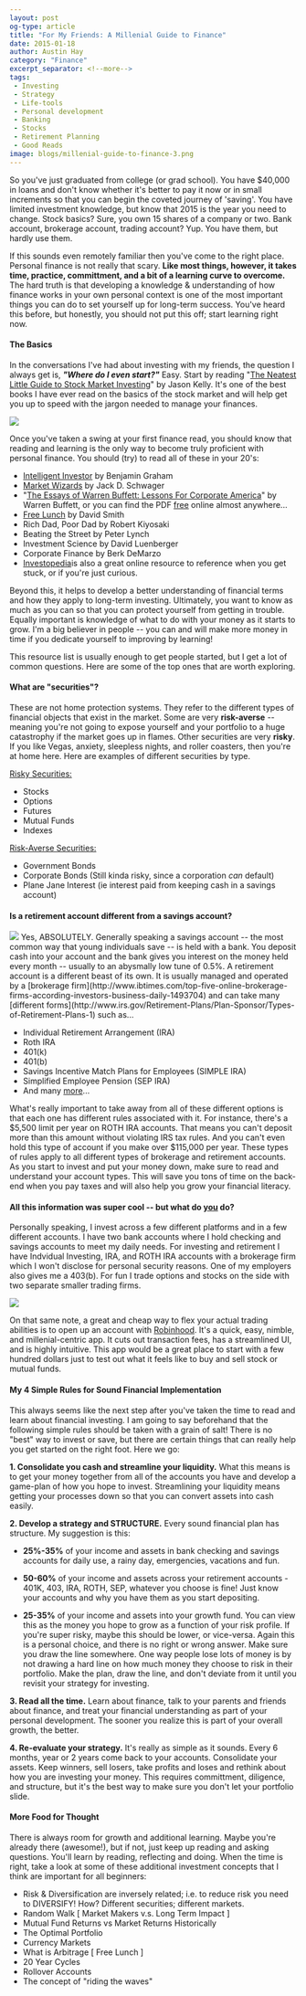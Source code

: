 ```yaml
---
layout: post
og-type: article
title: "For My Friends: A Millenial Guide to Finance"
date: 2015-01-18
author: Austin Hay
category: "Finance"
excerpt_separator: <!--more-->
tags:
 - Investing
 - Strategy
 - Life-tools
 - Personal development
 - Banking
 - Stocks
 - Retirement Planning
 - Good Reads
image: blogs/millenial-guide-to-finance-3.png
---
```

<p>
So you've just graduated from college (or grad school). You have $40,000 in loans and don't know whether it's better to pay it now or in small increments so that you can begin the coveted journey of 'saving'. You have limited investment knowledge, but know that 2015 is the year you need to change. Stock basics? Sure, you own 15 shares of a company or two. Bank account, brokerage account, trading account? Yup. You have them, but hardly use them.
</p>
<!--more-->

If this sounds even remotely familiar then you've come to the right place. Personal finance is not really that scary. <b>Like most things, however, it takes time, practice, committment, and a bit of a learning curve to overcome.</b> The hard truth is that developing a knowledge &amp; understanding of how finance works in your own personal context is one of the most important things you can do to set yourself up for long-term success. You've heard this before, but honestly, you should not put this off; start learning right now. 

<h4><b>The Basics</b></h4>

In the conversations I've had about investing with my friends, the question I always get is, <b><i>"Where do I even start?"</i></b> Easy. Start by reading "[The Neatest Little Guide to Stock Market Investing](http://jasonkelly.com/books/smi-html/)" by Jason Kelly. It's one of the best books I have ever read on the basics of the stock market and will help get you up to speed with the jargon needed to manage your finances. 

<img class="imageleft" src="/images/blogs/millenial-guide-to-finance-2.png">

Once you've taken a swing at your first finance read, you should know that reading and learning is the only way to become truly proficient with personal finance. You should (try) to read all of these in your 20's:

* [Intelligent Investor](http://www.investopedia.com/articles/07/ben_graham.asp) by Benjamin Graham
* [Market Wizards](http://en.wikipedia.org/wiki/Market_Wizards) by Jack D. Schwager
* "[The Essays of Warren Buffett: Lessons For Corporate America](http://www.amazon.com/The-Essays-Warren-Buffett-Corporate/dp/1611634091)" by Warren Buffett, or you can find the PDF [free](/pdfs/The.Essays.of.Warren.Buffett.pdf) online almost anywhere...
* [Free Lunch](http://www.theguardian.com/books/2003/feb/08/society) by David Smith
* Rich Dad, Poor Dad by Robert Kiyosaki
* Beating the Street by Peter Lynch
* Investment Science by David Luenberger
* Corporate Finance by Berk DeMarzo
* [Investopedia](http://www.investopedia.com/)is also a great online resource to reference when you get stuck, or if you're just curious.

Beyond this, it helps to develop a better understanding of financial terms and how they apply to long-term investing. Ultimately, you want to know as much as you can so that you can protect yourself from getting in trouble. Equally important is knowledge of what to do with your money as it starts to grow. I'm a big believer in people -- you can and will make more money in time if you dedicate yourself to improving by learning!

This resource list is usually enough to get people started, but I get a lot of common questions. Here are some of the top ones that are worth exploring.

<h4><b>What are "securities"?</b></h4>

These are not home protection systems. They refer to the different types of financial objects that exist in the market. Some are very <b>risk-averse</b> -- meaning you're not going to expose yourself and your portfolio to a huge catastrophy if the market goes up in flames. Other securities are very <b>risky</b>. If you like Vegas, anxiety, sleepless nights, and roller coasters, then you're at home here. Here are examples of different securities by type.

<u>Risky Securities:</u>

* Stocks
* Options
* Futures
* Mutual Funds
* Indexes

<u>Risk-Averse Securities:</u>

* Government Bonds
* Corporate Bonds (Still kinda risky, since a corporation <i>can</i> default)
* Plane Jane Interest (ie interest paid from keeping cash in a savings account)

<h4><b>Is a retirement account different from a savings account?</b></h4>
<img class="imageright" src="/images/blogs/millenial-guide-to-finance-1.png">
Yes, ABSOLUTELY. Generally speaking a savings account -- the most common way that young individuals save -- is held with a bank. You deposit cash into your account and the bank gives you interest on the money held every month -- usually to an abysmally low tune of 0.5%. A retirement account is a different beast of its own. It is usually managed and operated by a [brokerage firm](http://www.ibtimes.com/top-five-online-brokerage-firms-according-investors-business-daily-1493704) and can take many [different forms](http://www.irs.gov/Retirement-Plans/Plan-Sponsor/Types-of-Retirement-Plans-1) such as...

* Individual Retirement Arrangement (IRA)
* Roth IRA
* 401(k)
* 401(b)
* Savings Incentive Match Plans for Employees (SIMPLE IRA)
* Simplified Employee Pension (SEP IRA)
* And many [more](http://www.irs.gov/Retirement-Plans/Plan-Sponsor/Types-of-Retirement-Plans-1)...	

What's really important to take away from all of these different options is that each one has different rules associated with it. For instance, there's a $5,500 limit per year on ROTH IRA accounts. That means you can't deposit more than this amount without violating IRS tax rules. And you can't even hold this type of account if you make over $115,000 per year. These types of rules apply to all different types of brokerage and retirement accounts. As you start to invest and put your money down, make sure to read and understand your account types. This will save you tons of time on the back-end when you pay taxes and will also help you grow your financial literacy.

<h4><b>All this information was super cool -- but what do <u>you</u> do?</b></h4>

Personally speaking, I invest across a few different platforms and in a few different accounts. I have two bank accounts where I hold checking and savings accounts to meet my daily needs. For investing and retirement I have Indvidual Investing, IRA, and ROTH IRA accounts with a brokerage firm which I won't disclose for personal security reasons. One of my employers also gives me a 403(b). For fun I trade options and stocks on the side with two separate smaller trading firms.

<img class="imageleft" src="/images/blogs/millenial-guide-to-finance-3.png">

On that same note, a great and cheap way to flex your actual trading abilities is to open up an account with [Robinhood](https://www.robinhood.com/). It's a quick, easy, nimble, and millenial-centric app. It cuts out transaction fees, has a streamlined UI, and is highly intuitive. This app would be a great place to start with a few hundred dollars just to test out what it feels like to buy and sell stock or mutual funds. 

<h4><b>My 4 Simple Rules for Sound Financial Implementation</b></h4>

This always seems like the next step after you've taken the time to read and learn about financial investing. I am going to say beforehand that the following simple rules should be taken with a grain of salt! There is no "best" way to invest or save, but there are certain things that can really help you get started on the right foot. Here we go:

<b>1. Consolidate you cash and streamline your liquidity.</b> What this means is to get your money together from all of the accounts you have and develop a game-plan of how you hope to invest. Streamlining your liquidity means getting your processes down so that you can convert assets into cash easily.

<b>2. Develop a strategy and STRUCTURE.</b> Every sound financial plan has structure. My suggestion is this:

*  <b>25%-35%</b> of your income and assets in bank checking and savings accounts for daily use, a rainy day, emergencies, vacations and fun.

*  <b>50-60%</b> of your income and assets across your retirement accounts - 401K, 403, IRA, ROTH, SEP, whatever you choose is fine! Just know your accounts and why you have them as you start depositing.

*  <b>25-35%</b> of your income and assets into your growth fund. You can view this as the money you hope to grow as a function of your risk profile. If you're super risky, maybe this should be lower, or vice-versa. Again this is a personal choice, and there is no right or wrong answer. Make sure you draw the line somewhere. One way people lose lots of money is by not drawing a hard line on how much money they choose to risk in their portfolio. Make the plan, draw the line, and don't deviate from it until you revisit your strategy for investing.	


<b>3. Read all the time.</b> Learn about finance, talk to your parents and friends about finance, and treat your financial understanding as part of your personal development. The sooner you realize this is part of your overall growth, the better. 

<b>4. Re-evaluate your strategy.</b> It's really as simple as it sounds. Every 6 months, year or 2 years come back to your accounts. Consolidate your assets. Keep winners, sell losers, take profits and loses and rethink about how you are investing your money. This requires committment, diligence, and structure, but it's the best way to make sure you don't let your portfolio slide.

<h4><b>More Food for Thought</b></h4>

There is always room for growth and additional learning. Maybe you're already there (awesome!), but if not, just keep up reading and asking questions. You'll learn by reading, reflecting and doing. When the time is right, take a look at some of these additional investment concepts that I think are important for all beginners:

* Risk & Diversification are inversely related; i.e. to reduce risk you need to DIVERSIFY! How? Different securities; different markets.
* Random Walk [ Market Makers v.s. Long Term Impact ]
* Mutual Fund Returns vs Market Returns Historically
* The Optimal Portfolio
* Currency Markets
* What is Arbitrage [ Free Lunch ]
* 20 Year Cycles
* Rollover Accounts
* The concept of "riding the waves"
